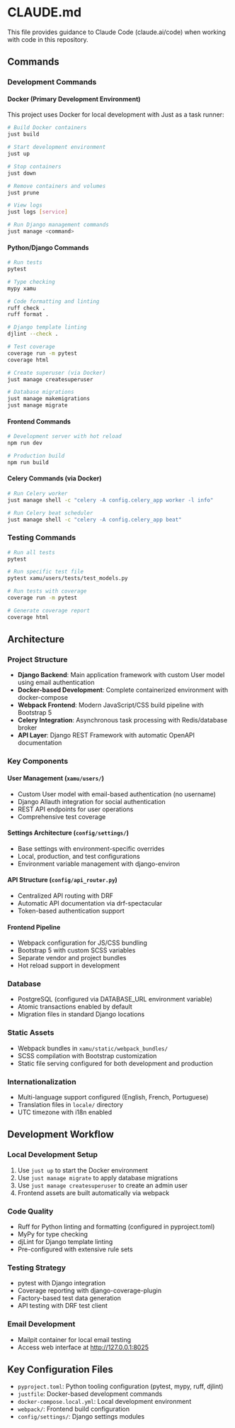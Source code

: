 # CLAUDE.md

This file provides guidance to Claude Code (claude.ai/code) when working with code in this repository.

## Commands

### Development Commands

#### Docker (Primary Development Environment)
This project uses Docker for local development with Just as a task runner:

```bash
# Build Docker containers
just build

# Start development environment
just up

# Stop containers
just down

# Remove containers and volumes
just prune

# View logs
just logs [service]

# Run Django management commands
just manage <command>
```

#### Python/Django Commands
```bash
# Run tests
pytest

# Type checking
mypy xamu

# Code formatting and linting
ruff check .
ruff format .

# Django template linting
djlint --check .

# Test coverage
coverage run -m pytest
coverage html

# Create superuser (via Docker)
just manage createsuperuser

# Database migrations
just manage makemigrations
just manage migrate
```

#### Frontend Commands
```bash
# Development server with hot reload
npm run dev

# Production build
npm run build
```

#### Celery Commands (via Docker)
```bash
# Run Celery worker
just manage shell -c "celery -A config.celery_app worker -l info"

# Run Celery beat scheduler
just manage shell -c "celery -A config.celery_app beat"
```

### Testing Commands
```bash
# Run all tests
pytest

# Run specific test file
pytest xamu/users/tests/test_models.py

# Run tests with coverage
coverage run -m pytest

# Generate coverage report
coverage html
```

## Architecture

### Project Structure
- **Django Backend**: Main application framework with custom User model using email authentication
- **Docker-based Development**: Complete containerized environment with docker-compose
- **Webpack Frontend**: Modern JavaScript/CSS build pipeline with Bootstrap 5
- **Celery Integration**: Asynchronous task processing with Redis/database broker
- **API Layer**: Django REST Framework with automatic OpenAPI documentation

### Key Components

#### User Management (`xamu/users/`)
- Custom User model with email-based authentication (no username)
- Django Allauth integration for social authentication
- REST API endpoints for user operations
- Comprehensive test coverage

#### Settings Architecture (`config/settings/`)
- Base settings with environment-specific overrides
- Local, production, and test configurations
- Environment variable management with django-environ

#### API Structure (`config/api_router.py`)
- Centralized API routing with DRF
- Automatic API documentation via drf-spectacular
- Token-based authentication support

#### Frontend Pipeline
- Webpack configuration for JS/CSS bundling
- Bootstrap 5 with custom SCSS variables
- Separate vendor and project bundles
- Hot reload support in development

### Database
- PostgreSQL (configured via DATABASE_URL environment variable)
- Atomic transactions enabled by default
- Migration files in standard Django locations

### Static Assets
- Webpack bundles in `xamu/static/webpack_bundles/`
- SCSS compilation with Bootstrap customization
- Static file serving configured for both development and production

### Internationalization
- Multi-language support configured (English, French, Portuguese)
- Translation files in `locale/` directory
- UTC timezone with i18n enabled

## Development Workflow

### Local Development Setup
1. Use `just up` to start the Docker environment
2. Use `just manage migrate` to apply database migrations
3. Use `just manage createsuperuser` to create an admin user
4. Frontend assets are built automatically via webpack

### Code Quality
- Ruff for Python linting and formatting (configured in pyproject.toml)
- MyPy for type checking
- djLint for Django template linting
- Pre-configured with extensive rule sets

### Testing Strategy
- pytest with Django integration
- Coverage reporting with django-coverage-plugin
- Factory-based test data generation
- API testing with DRF test client

### Email Development
- Mailpit container for local email testing
- Access web interface at http://127.0.0.1:8025

## Key Configuration Files
- `pyproject.toml`: Python tooling configuration (pytest, mypy, ruff, djlint)
- `justfile`: Docker-based development commands
- `docker-compose.local.yml`: Local development environment
- `webpack/`: Frontend build configuration
- `config/settings/`: Django settings modules